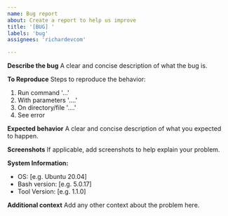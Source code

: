 ```yaml
---
name: Bug report
about: Create a report to help us improve
title: '[BUG] '
labels: 'bug'
assignees: 'richardevcom'

---
```


**Describe the bug**
A clear and concise description of what the bug is.

**To Reproduce**
Steps to reproduce the behavior:
1. Run command '...'
2. With parameters '....'
3. On directory/file '....'
4. See error

**Expected behavior**
A clear and concise description of what you expected to happen.

**Screenshots**
If applicable, add screenshots to help explain your problem.

**System Information:**
 - OS: [e.g. Ubuntu 20.04]
 - Bash version: [e.g. 5.0.17]
 - Tool Version: [e.g. 1.1.0]

**Additional context**
Add any other context about the problem here.